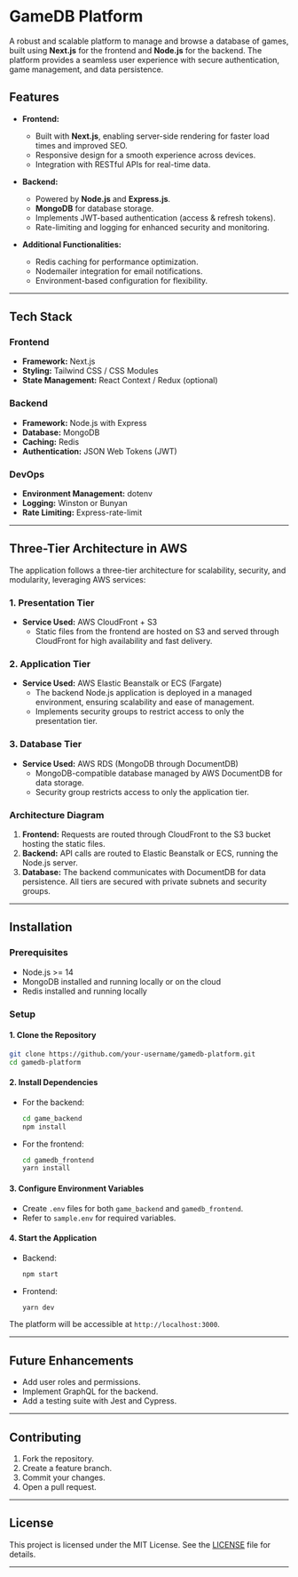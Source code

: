 # GameDB Platform

A robust and scalable platform to manage and browse a database of games, built using **Next.js** for the frontend and **Node.js** for the backend. The platform provides a seamless user experience with secure authentication, game management, and data persistence.

## Features

- **Frontend:**

  - Built with **Next.js**, enabling server-side rendering for faster load times and improved SEO.
  - Responsive design for a smooth experience across devices.
  - Integration with RESTful APIs for real-time data.

- **Backend:**

  - Powered by **Node.js** and **Express.js**.
  - **MongoDB** for database storage.
  - Implements JWT-based authentication (access & refresh tokens).
  - Rate-limiting and logging for enhanced security and monitoring.

- **Additional Functionalities:**
  - Redis caching for performance optimization.
  - Nodemailer integration for email notifications.
  - Environment-based configuration for flexibility.

---

## Tech Stack

### Frontend

- **Framework:** Next.js
- **Styling:** Tailwind CSS / CSS Modules
- **State Management:** React Context / Redux (optional)

### Backend

- **Framework:** Node.js with Express
- **Database:** MongoDB
- **Caching:** Redis
- **Authentication:** JSON Web Tokens (JWT)

### DevOps

- **Environment Management:** dotenv
- **Logging:** Winston or Bunyan
- **Rate Limiting:** Express-rate-limit

---

## Three-Tier Architecture in AWS

The application follows a three-tier architecture for scalability, security, and modularity, leveraging AWS services:

### 1. **Presentation Tier**

- **Service Used:** AWS CloudFront + S3
  - Static files from the frontend are hosted on S3 and served through CloudFront for high availability and fast delivery.

### 2. **Application Tier**

- **Service Used:** AWS Elastic Beanstalk or ECS (Fargate)
  - The backend Node.js application is deployed in a managed environment, ensuring scalability and ease of management.
  - Implements security groups to restrict access to only the presentation tier.

### 3. **Database Tier**

- **Service Used:** AWS RDS (MongoDB through DocumentDB)
  - MongoDB-compatible database managed by AWS DocumentDB for data storage.
  - Security group restricts access to only the application tier.

### Architecture Diagram

<!-- ![Three-Tier Architecture](https://via.placeholder.com/800x400.png?text=Three-Tier+Architecture+Diagram) -->

1. **Frontend:** Requests are routed through CloudFront to the S3 bucket hosting the static files.
2. **Backend:** API calls are routed to Elastic Beanstalk or ECS, running the Node.js server.
3. **Database:** The backend communicates with DocumentDB for data persistence. All tiers are secured with private subnets and security groups.

---

## Installation

### Prerequisites

- Node.js >= 14
- MongoDB installed and running locally or on the cloud
- Redis installed and running locally

### Setup

#### 1. Clone the Repository

```bash
git clone https://github.com/your-username/gamedb-platform.git
cd gamedb-platform
```

#### 2. Install Dependencies

- For the backend:

  ```bash
  cd game_backend
  npm install
  ```

- For the frontend:
  ```bash
  cd gamedb_frontend
  yarn install
  ```

#### 3. Configure Environment Variables

- Create `.env` files for both `game_backend` and `gamedb_frontend`.
- Refer to `sample.env` for required variables.

#### 4. Start the Application

- Backend:

  ```bash
  npm start
  ```

- Frontend:
  ```bash
  yarn dev
  ```

The platform will be accessible at `http://localhost:3000`.

---

## Future Enhancements

- Add user roles and permissions.
- Implement GraphQL for the backend.
- Add a testing suite with Jest and Cypress.

---

## Contributing

1. Fork the repository.
2. Create a feature branch.
3. Commit your changes.
4. Open a pull request.

---

## License

This project is licensed under the MIT License. See the [LICENSE](/LICENSE.md) file for details.

---

